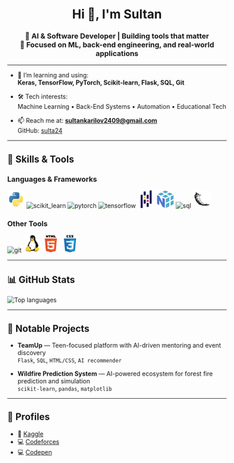 <h1 align="center">Hi 👋, I'm Sultan</h1>
<h3 align="center">
🚀 AI & Software Developer | Building tools that matter<br/>
🎯 Focused on ML, back-end engineering, and real-world applications
</h3>

---

- 🧠 I’m learning and using:  
  **Keras, TensorFlow, PyTorch, Scikit-learn, Flask, SQL, Git**

- 🛠️ Tech interests:  
  Machine Learning • Back-End Systems • Automation • Educational Tech

- 📫 Reach me at: **sultankarilov2409@gmail.com**  
  GitHub: [sulta24](https://github.com/sulta24)

---

## 🧠 Skills & Tools

### Languages & Frameworks
<p align="left">
  <img src="https://raw.githubusercontent.com/devicons/devicon/master/icons/python/python-original.svg" alt="python" width="40"/>
  <img src="https://upload.wikimedia.org/wikipedia/commons/0/05/Scikit_learn_logo_small.svg" alt="scikit_learn" width="40"/>
  <img src="https://www.vectorlogo.zone/logos/pytorch/pytorch-icon.svg" alt="pytorch" width="40"/>
  <img src="https://www.vectorlogo.zone/logos/tensorflow/tensorflow-icon.svg" alt="tensorflow" width="40"/>
  <img src="https://raw.githubusercontent.com/devicons/devicon/master/icons/pandas/pandas-original.svg" alt="pandas" width="40"/>
  <img src="https://raw.githubusercontent.com/devicons/devicon/master/icons/numpy/numpy-original.svg" alt="numpy" width="40"/>
  <img src="https://www.vectorlogo.zone/logos/sqlite/sqlite-icon.svg" alt="sql" width="40"/>
  <img src="https://raw.githubusercontent.com/devicons/devicon/master/icons/flask/flask-original.svg" alt="flask" width="40"/>
</p>

### Other Tools
<p align="left">
  <img src="https://www.vectorlogo.zone/logos/git-scm/git-scm-icon.svg" alt="git" width="40"/>
  <img src="https://raw.githubusercontent.com/devicons/devicon/master/icons/linux/linux-original.svg" alt="linux" width="40"/>
  <img src="https://raw.githubusercontent.com/devicons/devicon/master/icons/html5/html5-original-wordmark.svg" alt="html" width="40"/>
  <img src="https://raw.githubusercontent.com/devicons/devicon/master/icons/css3/css3-original-wordmark.svg" alt="css" width="40"/>
</p>

---

## 📊 GitHub Stats

<p align="left">
  <img src="https://github-readme-stats.vercel.app/api/top-langs?username=sulta24&show_icons=true&locale=en&layout=compact" alt="Top languages" />
</p>

---

## 🚀 Notable Projects

- **TeamUp** — Teen-focused platform with AI-driven mentoring and event discovery  
  `Flask`, `SQL`, `HTML/CSS`, `AI recommender`

- **Wildfire Prediction System** — AI-powered ecosystem for forest fire prediction and simulation  
  `scikit-learn`, `pandas`, `matplotlib`


---

## 📌 Profiles

- 🧠 [Kaggle](https://www.kaggle.com/sula123)
- 💻 [Codeforces](https://codeforces.com/profile/sssss4242)  
- 💻 [Codepen](https://codepen.io/@sula32524)  
